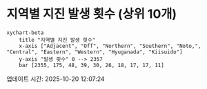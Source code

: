 # 지역별 지진 발생 횟수 (상위 10개)

```mermaid
xychart-beta
    title "지역별 지진 발생 횟수"
    x-axis ["Adjacent", "Off", "Northern", "Southern", "Noto,", "Central", "Eastern", "Western", "Hyuganada", "Kiisuido"]
    y-axis "발생 횟수" 0 --> 2357
    bar [2355, 175, 48, 39, 30, 26, 18, 17, 17, 11]
```

업데이트 시간: 2025-10-20 12:07:24
